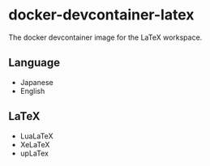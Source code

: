 # docker-devcontainer-latex

The docker devcontainer image for the LaTeX workspace.

## Language

- Japanese
- English

## LaTeX

- LuaLaTeX
- XeLaTeX
- upLaTex
